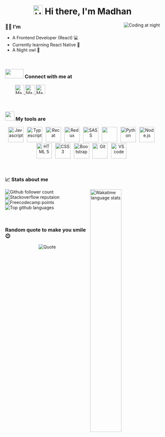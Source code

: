 <h1 align="center">
  <img src="https://media.giphy.com/media/hvRJCLFzcasrR4ia7z/giphy.gif" alt="Hello" height=30 width=30/>
  Hi there, I'm Madhan
</h1>
<img src="https://github.com/madhan9865/madhan9865/blob/main/assets/coding.gif" alt="Coding at night" align="right" />

<!-- About -->
<h3> 👨‍💻 I'm</h3>
<ul>
  <li>A Frontend Developer (React)&nbsp;💻</li>
  <li>Currently learning React Native&nbsp;📱</li>
  <li>A Night owl&nbsp;🦉</li>
</ul>
&nbsp;

<!-- Contact -->
<h3>
  <img src='https://raw.githubusercontent.com/ShahriarShafin/ShahriarShafin/main/Assets/handshake.gif' width=60 height=30 />
  Connect with me at
</h3>
  &emsp;&emsp;
  <a href="https://stackoverflow.com/users/14869869/madhan-s">
    <img src="https://www.vectorlogo.zone/logos/stackoverflow/stackoverflow-icon.svg" alt="Madhan's Stackoverflow Profile" height=30 width=30 />
  </a>
  <a href="https://www.linkedin.com/in/s-madhan/">
    <img src="https://www.vectorlogo.zone/logos/linkedin/linkedin-icon.svg" alt="Madhan's LinkedIn Profile" height=30 width=30 />
  </a>
  <a href="https://github.com/madhan9865/">
    <img src="https://www.vectorlogo.zone/logos/github/github-icon.svg" alt="Madhan's GitHub Profile" height=30 width=30 />
  </a>
</p>
&nbsp;

<!-- Tools -->
<h3>
  <img src = "https://media2.giphy.com/media/QssGEmpkyEOhBCb7e1/giphy.gif?cid=ecf05e47a0n3gi1bfqntqmob8g9aid1oyj2wr3ds3mg700bl&rid=giphy.gif" width=30 height=30>
  My tools are
</h3>
<p align="center">
  <img src="https://cdn.jsdelivr.net/gh/devicons/devicon/icons/javascript/javascript-original.svg" alt="Javascript" width=50 height=50 />&ensp;
  <img src="https://cdn.jsdelivr.net/gh/devicons/devicon/icons/typescript/typescript-original.svg" alt="Typescript" width=50 height=50 />&ensp;
  <img src="https://cdn.jsdelivr.net/gh/devicons/devicon/icons/react/react-original.svg" alt="Recat" width=50 height=50 />&ensp;
  <img src="https://cdn.jsdelivr.net/gh/devicons/devicon/icons/redux/redux-original.svg" alt="Redux" width=50 height=50 />&ensp;
  <img src="https://cdn.jsdelivr.net/gh/devicons/devicon/icons/sass/sass-original.svg" alt="SASS" width=50 height=50 />&ensp;
  <img src="https://cdn.jsdelivr.net/gh/devicons/devicon/icons/materialui/materialui-original.svg" alt=""MUI width=50 height=50 />&ensp;
  <img src="https://cdn.jsdelivr.net/gh/devicons/devicon/icons/python/python-original.svg" alt="Python" width=50 height=50 />&ensp;
  <img src="https://cdn.jsdelivr.net/gh/devicons/devicon/icons/nodejs/nodejs-original.svg" alt="Node.js" width=50 height=50 />&ensp;
  <img src="https://cdn.jsdelivr.net/gh/devicons/devicon/icons/html5/html5-original.svg" alt="HTML 5" width=50 height=50 />&ensp;
  <img src="https://cdn.jsdelivr.net/gh/devicons/devicon/icons/css3/css3-original.svg" alt="CSS 3" width=50 height=50 />&ensp;
  <img src="https://cdn.jsdelivr.net/gh/devicons/devicon/icons/bootstrap/bootstrap-original.svg" alt="Bootstrap" width=50 height=50 />&ensp;
  <img src="https://cdn.jsdelivr.net/gh/devicons/devicon/icons/git/git-original.svg" alt="Git" width=50 height=50 />&ensp;
  <img src="https://cdn.jsdelivr.net/gh/devicons/devicon/icons/vscode/vscode-original.svg" alt="VS code" width=50 height=50 />&ensp;
<!--   <img src="https://cdn.jsdelivr.net/gh/devicons/devicon/icons/docker/docker-original.svg" alt="Docker" width=50 height=50 />&ensp;
  <img src="https://cdn.jsdelivr.net/gh/devicons/devicon/icons/jest/jest-plain.svg" alt="Jest" width=50 height=50 />&ensp;
  <img src="https://cdn.jsdelivr.net/gh/devicons/devicon/icons/nextjs/nextjs-original.svg" alt="Next.js" width=50 height=50 />&ensp; -->
</p>
&nbsp;

<!-- Stats -->
<h3>📈&nbsp;Stats about me</h3>
<img src="https://github-readme-stats.vercel.app/api/wakatime?username=@madhan9865&layout=compact" alt="Wakatime language stats" align="right" width="45%" />
<img src="https://img.shields.io/github/followers/madhan9865?label=github%20followers&logo=github&style=for-the-badge" alt="Github follower count" />
<img src="https://img.shields.io/stackexchange/stackoverflow/r/14869869?color=orange&label=stackoverflow%20reputation&logo=stackoverflow&style=for-the-badge" alt="Stackoverflow reputaion" />
<img src="https://img.shields.io/freecodecamp/points/madhan9865?label=freecodecamp%20points&logo=freecodecamp&style=for-the-badge" alt="Freecodecamp points" />
<!-- <img src="https://komarev.com/ghpvc/?username=madhan9865&style=for-the-badge" alt="" /> -->
<img src="https://github-readme-stats.vercel.app/api/top-langs/?username=madhan9865&layout=compact" alt="Top github languages" />

&nbsp;
<h3>Random quote to make you smile 😊</h3>
<p align="center">
  <img src="https://github-readme-quotes.herokuapp.com/quote?theme=dark&quoteCategory=programming" alt="Quote" />
<p>

